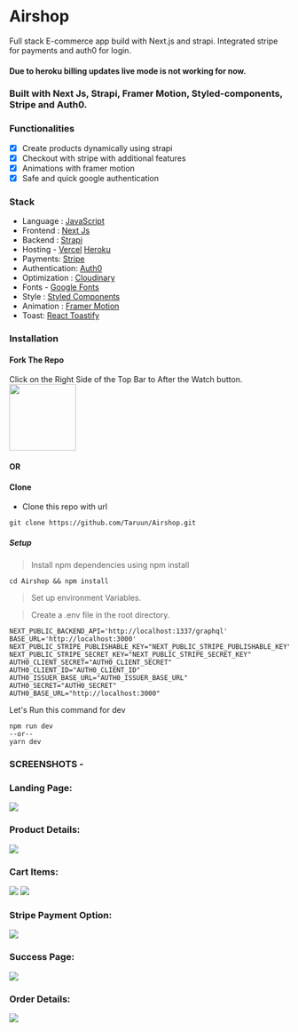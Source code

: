 # Airshop
Full stack E-commerce app build with Next.js and strapi. Integrated stripe for payments and auth0 for login.  
#### Due to heroku billing updates live mode is not working for now.

### Built with Next Js, Strapi, Framer Motion, Styled-components, Stripe and Auth0.

### Functionalities

- [x] Create products dynamically using strapi
- [x] Checkout with stripe with additional features
- [x] Animations with framer motion
- [x] Safe and quick google authentication

### Stack

- Language : [JavaScript](https://developer.mozilla.org/en-US/docs/Web/JavaScript)
- Frontend : [Next Js](https://nextjs.org/)
- Backend : [Strapi](https://strapi.io/)
- Hosting - [Vercel](https://vercel.com/) [Heroku](https://dashboard.heroku.com/)
- Payments: [Stripe](https://stripe.com/en-in)
- Authentication: [Auth0](https://auth0.com/)
- Optimization : [Cloudinary](https://cloudinary.com/)
- Fonts - [Google Fonts](https://fonts.google.com/)
- Style : [Styled Components](https://styled-components.com/)
- Animation : [Framer Motion](https://www.framer.com/motion/)
- Toast: [React Toastify](https://fkhadra.github.io/react-toastify/introduction/)


### Installation

####  Fork The Repo 

Click on the Right Side of the Top Bar to After the Watch button. <img src="https://upload.wikimedia.org/wikipedia/commons/3/38/GitHub_Fork_Button.png" width="120px" />

#### OR

#### Clone

- Clone this repo with url

```shell
git clone https://github.com/Taruun/Airshop.git
```

##### Setup

> Install npm dependencies using npm install

```shell
cd Airshop && npm install
```

> Set up environment Variables.

> Create a .env file in the root directory.



```.env [Frontend] 
NEXT_PUBLIC_BACKEND_API='http://localhost:1337/graphql'
BASE_URL='http://localhost:3000'
NEXT_PUBLIC_STRIPE_PUBLISHABLE_KEY="NEXT_PUBLIC_STRIPE_PUBLISHABLE_KEY"
NEXT_PUBLIC_STRIPE_SECRET_KEY="NEXT_PUBLIC_STRIPE_SECRET_KEY"
AUTH0_CLIENT_SECRET="AUTH0_CLIENT_SECRET"
AUTH0_CLIENT_ID="AUTH0_CLIENT_ID"
AUTH0_ISSUER_BASE_URL="AUTH0_ISSUER_BASE_URL"
AUTH0_SECRET="AUTH0_SECRET"
AUTH0_BASE_URL="http://localhost:3000"

```
Let's Run this command for dev

```shell
npm run dev
--or--
yarn dev
```

### SCREENSHOTS -
 ### Landing Page:
 <img src="https://raw.githubusercontent.com/Taruun/imges/main/MacBook%20Air%20-%201.png" />
 
 ### Product Details:
 <img src="https://raw.githubusercontent.com/Taruun/imges/main/MacBook%20Air%20-%202.png" />
 
 ### Cart Items:
 <img src="https://raw.githubusercontent.com/Taruun/imges/main/MacBook%20Air%20-%203.png" />

 <img src="https://raw.githubusercontent.com/Taruun/imges/main/MacBook%20Air%20-%204.png" />
 
 ### Stripe Payment Option:
 <img src="https://raw.githubusercontent.com/Taruun/imges/main/MacBook%20Air%20-%205.png" />
 
 ### Success Page:
 <img src="https://raw.githubusercontent.com/Taruun/imges/main/MacBook%20Air%20-%206.png" />
 
 ### Order Details:
 <img src="https://raw.githubusercontent.com/Taruun/imges/main/MacBook%20Air%20-%207.png" />

